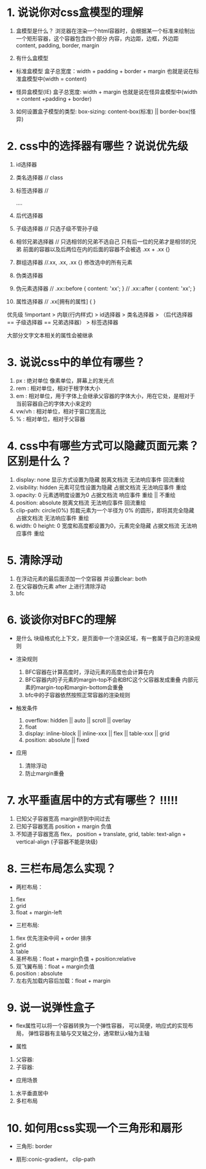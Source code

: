 # 1. 说说你对css盒模型的理解
1. 盒模型是什么？
  浏览器在渲染一个html容器时，会根据某一个标准来绘制出一个矩形容器，这个容器包含四个部分 内容，内边距，边框，外边距 content, padding, border, margin

2. 有什么盒模型
  - 标准盒模型
    盒子总宽度：width + padding + border + margin    也就是说在标准盒模型中(width = content) 

  - 怪异盒模型(IE)
    盒子总宽度: width + margin  也就是说在怪异盒模型中(width = content +padding + border)

3. 如何设置盒子模型的类型: box-sizing: content-box(标准) || border-box(怪异)  
  
# 2. css中的选择器有哪些？说说优先级
1. id选择器                     
2. 类名选择器        // class
3. 标签选择器        // <p> <span> ....
4. 后代选择器      
5. 子级选择器        // 只选子级不管孙子级
6. 相邻兄弟选择器 // 只选相邻的兄弟不选自己   只有后一位的兄弟才是相邻的兄弟   前面的容器以及后两位在内的后面的容器不会被选   .xx + .xx {}        

7. 群组选择器       //.xx, .xx, .xx {}  修改选中的所有元素


8. 伪类选择器      
9. 伪元素选择器     // .xx::before { content: 'xx'; }   // .xx::after { content: 'xx'; }    
10. 属性选择器      // .xx[拥有的属性] { }

优先级
!important > 内联(行内样式) > id选择器 > 类名选择器 > （后代选择器 == 子级选择器 == 兄弟选择器） > 标签选择器   

大部分文字文本相关的属性会被继承

# 3. 说说css中的单位有哪些？
1. px : 绝对单位 像素单位，屏幕上的发光点
2. rem : 相对单位，相对于根字体大小
3. em : 相对单位，用于字体上会继承父容器的字体大小，用在它处，是相对于当前容器自己的字体大小来定的  
4. vw/vh : 相对单位，相对于窗口宽高比
5. % : 相对单位，相对于父容器

# 4. css中有哪些方式可以隐藏页面元素？区别是什么？
1. display: none           显示方式设置为隐藏                              脱离文档流   无法响应事件    回流重绘            
2. visibility: hidden      元素可见性设置为隐藏                            占据文档流   无法响应事件    重绘               
3. opacity: 0              元素透明度设置为0                               占据文档流   响应事件        重绘 || 不重绘
4. position: absolute                                                      脱离文档流   无法响应事件    回流重绘
5. clip-path: circle(0%)   剪裁元素为一个半径为 0% 的圆形，即将其完全隐藏   占据文档流   无法响应事件    重绘
6. width: 0 height: 0      宽度和高度都设置为0，元素完全隐藏                 占据文档流   无法响应事件    重绘

# 5. 清除浮动
1. 在浮动元素的最后面添加一个空容器 并设置clear: both
2. 在父容器伪元素 after 上进行清除浮动
3. bfc 

# 6. 谈谈你对BFC的理解
- 是什么
  块级格式化上下文，是页面中一个渲染区域，有一套属于自己的渲染规则

- 渲染规则
  1. BFC容器在计算高度时，浮动元素的高度也会计算在内
  2. BFC容器内的子元素的margin-top不会和BfC这个父容器发成重叠 内部元素的margin-top和margin-bottom会重叠
  3. bfc中的子容器依然按照正常容器的渲染规则

- 触发条件
  1. overflow: hidden || auto  || scroll  ||  overlay 
  2. float
  3. display: inline-block || inline-xxx  || flex  || table-xxx || grid
  4. position: absolute || fixed

- 应用
  1. 清除浮动
  2. 防止margin重叠


# 7. 水平垂直居中的方式有哪些？ !!!!!
1. 已知父子容器宽高  margin挤到中间过去
2. 已知子容器宽高    position + margin 负值                                               
3. 不知道子容器宽高  flex， position + translate,  grid,  table:  text-align  + vertical-align  (子容器不能是块级)


# 8. 三栏布局怎么实现？
- 两栏布局：
1. flex 
2. grid
3. float + margin-left

- 三栏布局:
1. flex  优先渲染中间  +  order 排序
2. grid 
3. table
4. 圣杯布局：float + margin负值 + position:relative
5. 双飞翼布局：float + margin负值
6. position : absolute
6. 左右先加载内容后加载：float + margin

# 9. 说一说弹性盒子
- flex属性可以将一个容器转换为一个弹性容器， 可以简便，响应式的实现布局， 弹性容器有主轴与交叉轴之分，通常默认x轴为主轴

- 属性
 1. 父容器: 
 2. 子容器: 

- 应用场景
 1. 水平垂直居中
 2. 多栏布局

# 10. 如何用css实现一个三角形和扇形
 - 三角形: border

 - 扇形:conic-gradient， clip-path 